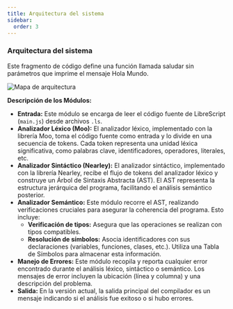 ```yaml
---
title: Arquitectura del sistema 
sidebar:
  order: 3
---
```



### Arquitectura del sistema

Este fragmento de código define una función llamada saludar sin parámetros que imprime el mensaje Hola Mundo.

![Mapa de arquitectura](/AstroLibresScript/img/mapa.jpg)

**Descripción de los Módulos:**

* **Entrada:** Este módulo se encarga de leer el código fuente de LibreScript (`main.js`) desde archivos `.ls`.
* **Analizador Léxico (Moo):** El analizador léxico, implementado con la librería Moo, toma el código fuente como entrada y lo divide en una secuencia de tokens. Cada token representa una unidad léxica significativa, como palabras clave, identificadores, operadores, literales, etc.
* **Analizador Sintáctico (Nearley):** El analizador sintáctico, implementado con la librería Nearley, recibe el flujo de tokens del analizador léxico y construye un Árbol de Sintaxis Abstracta (AST). El AST representa la estructura jerárquica del programa, facilitando el análisis semántico posterior.
* **Analizador Semántico:** Este módulo recorre el AST, realizando verificaciones cruciales para asegurar la coherencia del programa. Esto incluye:
  * **Verificación de tipos:** Asegura que las operaciones se realizan con tipos compatibles.
  * **Resolución de símbolos:** Asocia identificadores con sus declaraciones (variables, funciones, clases, etc.). Utiliza una Tabla de Símbolos para almacenar esta información.
* **Manejo de Errores:** Este módulo recopila y reporta cualquier error encontrado durante el análisis léxico, sintáctico o semántico. Los mensajes de error incluyen la ubicación (línea y columna) y una descripción del problema.
* **Salida:** En la versión actual, la salida principal del compilador es un mensaje indicando si el análisis fue exitoso o si hubo errores.
